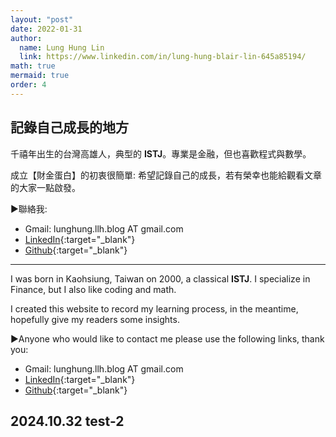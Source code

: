 ```yaml
---
layout: "post"
date: 2022-01-31
author:
  name: Lung Hung Lin
  link: https://www.linkedin.com/in/lung-hung-blair-lin-645a85194/
math: true
mermaid: true
order: 4
---
```


## 記錄自己成長的地方

千禧年出生的台灣高雄人，典型的 **ISTJ**。專業是金融，但也喜歡程式與數學。

成立【財金蛋白】的初衷很簡單: 希望記錄自己的成長，若有榮幸也能給觀看文章的大家一點啟發。  

▶️聯絡我:

- Gmail: lunghung.llh.blog AT gmail.com
- [LinkedIn](https://www.linkedin.com/in/lung-hung-blair-lin-645a85194/){:target="_blank"}
- [Github](https://github.com/LLH07){:target="_blank"}

---

I was born in Kaohsiung, Taiwan on 2000, a classical **ISTJ**. I specialize in Finance, but I also like coding and math.


I created this website to record my learning process, in the meantime, hopefully give my readers some insights.


▶️Anyone who would like to contact me please use the following links, thank you:

- Gmail: lunghung.llh.blog AT gmail.com
- [LinkedIn](https://www.linkedin.com/in/lung-hung-blair-lin-645a85194/){:target="_blank"}
- [Github](https://github.com/LLH07){:target="_blank"}

2024.10.32 test-2
---

